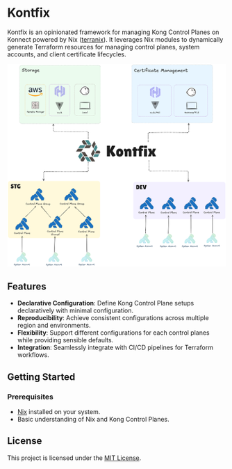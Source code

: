 # Kontfix

Kontfix is an opinionated framework for managing Kong Control Planes on Konnect powered by Nix ([terranix](https://github.com/terranix/terranix)). It leverages Nix modules to dynamically generate Terraform resources for managing control planes, system accounts, and client certificate lifecycles.

![](./assets/kontfix.png)

## Features

- **Declarative Configuration**: Define Kong Control Plane setups declaratively with minimal configuration.
- **Reproducibility**: Achieve consistent configurations across multiple region and environments.
- **Flexibility**: Support different configurations for each control planes while providing sensible defaults.
- **Integration**: Seamlessly integrate with CI/CD pipelines for Terraform workflows.

## Getting Started

### Prerequisites

- [Nix](https://nixos.org/download.html) installed on your system.
- Basic understanding of Nix and Kong Control Planes.

## License

This project is licensed under the [MIT License](LICENSE).
